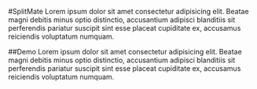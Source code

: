 #SplitMate
Lorem ipsum dolor sit amet consectetur adipisicing elit. Beatae magni debitis minus optio distinctio, accusantium adipisci blanditiis sit perferendis pariatur suscipit sint esse placeat cupiditate ex, accusamus reiciendis voluptatum numquam.

##Demo
Lorem ipsum dolor sit amet consectetur adipisicing elit. Beatae magni debitis minus optio distinctio, accusantium adipisci blanditiis sit perferendis pariatur suscipit sint esse placeat cupiditate ex, accusamus reiciendis voluptatum numquam.
